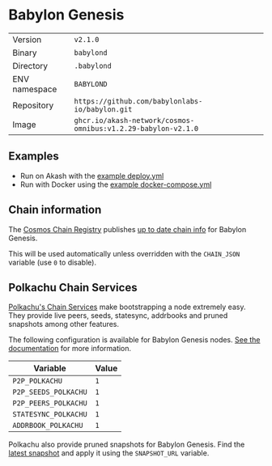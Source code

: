 # Babylon Genesis

| | |
|---|---|
|Version|`v2.1.0`|
|Binary|`babylond`|
|Directory|`.babylond`|
|ENV namespace|`BABYLOND`|
|Repository|`https://github.com/babylonlabs-io/babylon.git`|
|Image|`ghcr.io/akash-network/cosmos-omnibus:v1.2.29-babylon-v2.1.0`|

## Examples

- Run on Akash with the [example deploy.yml](./deploy.yml)
- Run with Docker using the [example docker-compose.yml](./docker-compose.yml)

## Chain information

The [Cosmos Chain Registry](https://github.com/cosmos/chain-registry) publishes [up to date chain info](https://raw.githubusercontent.com/cosmos/chain-registry/master/babylon/chain.json) for Babylon Genesis.

This will be used automatically unless overridden with the `CHAIN_JSON` variable (use `0` to disable).

## Polkachu Chain Services

[Polkachu's Chain Services](https://www.polkachu.com/networks/babylon) make bootstrapping a node extremely easy. They provide live peers, seeds, statesync, addrbooks and pruned snapshots among other features.

The following configuration is available for Babylon Genesis nodes. [See the documentation](../README.md#polkachu-services) for more information.

|Variable|Value|
|---|---|
|`P2P_POLKACHU`|`1`|
|`P2P_SEEDS_POLKACHU`|`1`|
|`P2P_PEERS_POLKACHU`|`1`|
|`STATESYNC_POLKACHU`|`1`|
|`ADDRBOOK_POLKACHU`|`1`|

Polkachu also provide pruned snapshots for Babylon Genesis. Find the [latest snapshot](https://polkachu.com/tendermint_snapshots/babylon) and apply it using the `SNAPSHOT_URL` variable.
